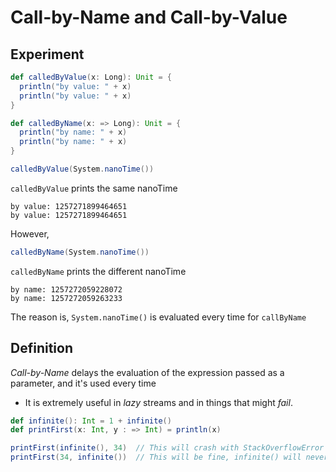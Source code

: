# Call-by-Name and Call-by-Value
## Experiment
```scala
def calledByValue(x: Long): Unit = {
  println("by value: " + x)
  println("by value: " + x)
}

def calledByName(x: => Long): Unit = {
  println("by name: " + x)
  println("by name: " + x)
}

calledByValue(System.nanoTime())
```
`calledByValue` prints the same nanoTime
```text
by value: 1257271899464651
by value: 1257271899464651
```
However,
```scala
calledByName(System.nanoTime())
```
`calledByName` prints the different nanoTime
```text
by name: 1257272059228072
by name: 1257272059263233
```

The reason is, `System.nanoTime()` is evaluated every time for `callByName`

## Definition

_Call-by-Name_ delays the evaluation of the expression passed as a parameter, and it's used every time

- It is extremely useful in _lazy_ streams and in things that might _fail_.

```scala
def infinite(): Int = 1 + infinite()
def printFirst(x: Int, y : => Int) = println(x)

printFirst(infinite(), 34)  // This will crash with StackOverflowError
printFirst(34, infinite())  // This will be fine, infinite() will never execute
```